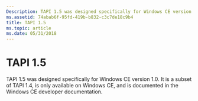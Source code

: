 ```yaml
---
Description: TAPI 1.5 was designed specifically for Windows CE version 1.0. It is a subset of TAPI 1.4, is only available on Windows CE, and is documented in the Windows CE developer documentation.
ms.assetid: 74abab6f-95fd-419b-b832-c3c7de18c9b4
title: TAPI 1.5
ms.topic: article
ms.date: 05/31/2018
---
```


# TAPI 1.5

TAPI 1.5 was designed specifically for Windows CE version 1.0. It is a subset of TAPI 1.4, is only available on Windows CE, and is documented in the Windows CE developer documentation.

 

 



